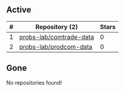 ## Active
| # | Repository (2) | Stars |
| --- | --- | --- |
| 1 | [probs-lab/comtrade-data](https://gin.g-node.org/probs-lab/comtrade-data) | 0 |
| 2 | [probs-lab/prodcom-data](https://gin.g-node.org/probs-lab/prodcom-data) | 0 |

## Gone
No repositories found!
